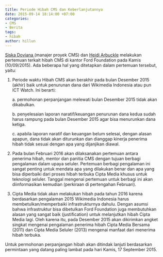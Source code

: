 ```yaml
---
title: Periode Hibah CMS dan Keberlanjutannya
date: 2015-09-14 18:14:00 +07:00
categories:
- CMS
- Berita
tags:
- hibah
author: hillun
---
```


[Siska Doviana ](http://ciptamedia.org/team/siska-doviana/)(manajer proyek CMS) dan [Heidi Arbuckle](http://ciptamedia.org/team/heidi-arbuckle/) melakukan pertemuan terkait hibah CMS di kantor Ford Foundation pada Kamis (10/09/2015). Ada beberapa hal yang ditetapkan dalam pertemuan tersebut, yaitu:

1. Periode waktu Hibah CMS akan berakhir pada bulan Desember 2015 (akhir) baik untuk penurunan dana dari Wikimedia Indonesia atau pun ICT Watch. Ini berarti:

   a. permohonan perpanjangan melewati bulan Desember 2015 tidak akan dikabulkan.

   b. penyelesaian laporan naratif/keuangan penurunan dana kedua sudah harus rampung pada bulan Desember 2015 agar bisa menurunkan dana ketiga.

   c. apabila laporan naratif dan keuangan belum selesai, dengan alasan apapun, dana tidak akan diturunkan dan dianggap kinerja penerima hibah tidak sesuai dengan apa yang dijanjikan diawal.

2. Pada bulan Februari 2016 akan dilaksanakan pertemuan antara penerima hibah, mentor dan panitia CMS dengan tujuan berbagi pengalaman dalam upaya seluler. Pertemuan berbagi pengalaman ini sangat penting untuk mendata apa yang dilakukan benar dan apa yang bisa diperbaiki dari proses hibah terbuka Cipta Media khusus untuk teknologi seluler. Tanggal mengenai pertemuan untuk berbagi ini akan diinformasikan kemudian (perkiraan di pertengahan Februari).

3. Cipta Media tidak akan melakukan hibah pada tahun 2016 karena berdasarkan pengalaman 2015 Wikimedia Indonesia harus membetulkan/memperbaiki infrastrukturnya dahulu. Dengan asumsi bahwa infrastruktur bisa dibetulkan Ford Foundation juga membutuhkan alasan yang sangat baik (justification) untuk melanjutkan hibah Cipta Media lagi. Oleh karena itu, pada Desember 2015 akan dikirimkan angket singkat mengenai pengalaman penerima hibah Cipta Media Bersama (2011) dan Cipta Media Seluler (2013) mengenai manfaat dari menerima hibah terbuka.

Untuk permohonan perpanjangan hibah akan ditindak lanjuti berdasarkan permintaan yang datang paling lambat pada hari Kamis, 17 September 2015.